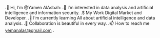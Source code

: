 .👋 Hi, I’m @Yamen AlAsbah:
.👀 I’m interested in data analysis and artificial intelligence and information security.
.$ My Work Digital Market and Developer.
.🌱 I’m currently learning All about artificial intelligence and data analysis.
.💞️ Collaboration is beautiful in every way.
.📫 How to reach me yemanalas@gmail.com .
